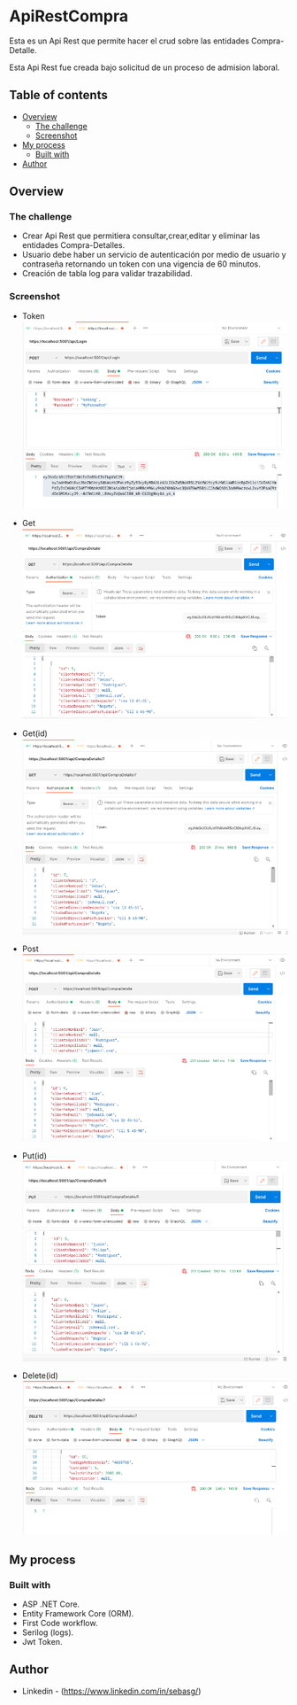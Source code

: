 # ApiRestCompra

Esta es un Api Rest que permite hacer el crud sobre las entidades Compra-Detalle.

Esta Api Rest fue creada bajo solicitud de un proceso de admision laboral.

## Table of contents

- [Overview](#overview)
  - [The challenge](#the-challenge)
  - [Screenshot](#screenshot)
- [My process](#my-process)
  - [Built with](#built-with)
- [Author](#author)

## Overview

### The challenge

- Crear Api Rest que permitiera consultar,crear,editar y eliminar las entidades Compra-Detalles.
- Usuario debe haber un servicio de autenticación por medio de usuario y contraseña retornando un token con una vigencia de 60 minutos.
- Creación de tabla log para validar trazabilidad.

### Screenshot

- Token
![img](./img_solution/token.png)

- Get
![img](./img_solution/get.png)

- Get(id)
![img](./img_solution/get_id.png)

- Post
![img](./img_solution/post.png)

- Put(id)
![img](./img_solution/put.png)

- Delete(id)
![img](./img_solution/delete.png)



## My process

### Built with

- ASP .NET Core.
- Entity Framework Core (ORM). 
- First Code workflow.
- Serilog (logs).
- Jwt Token.

## Author

- Linkedin - (https://www.linkedin.com/in/sebasg/)


